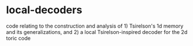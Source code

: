# local-decoders
code relating to the construction and analysis of 1) Tsirelson's 1d memory and its generalizations, and 2) a local Tsirelson-inspired decoder for the 2d toric code
